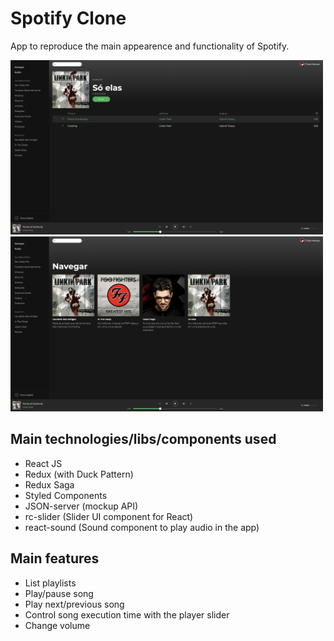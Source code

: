 # Spotify Clone

App to reproduce the main appearence and functionality of Spotify.

<img src="src/assets/screenshots/screenshot-1.png" width="500" /> <img src="src/assets/screenshots/screenshot-2.png" width="500" />

## Main technologies/libs/components used

- React JS
- Redux (with Duck Pattern)
- Redux Saga
- Styled Components
- JSON-server (mockup API)
- rc-slider (Slider UI component for React)
- react-sound (Sound component to play audio in the app)

## Main features

- List playlists
- Play/pause song
- Play next/previous song
- Control song execution time with the player slider
- Change volume
